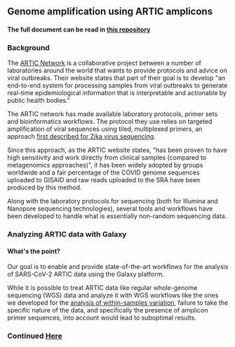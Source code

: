 ## Genome amplification using ARTIC amplicons 

#### The full document can be read in [this repository][1]

### Background
The [ARTIC Network][2] is a collaborative project between a number of laboratories around the
world that wants to provide protocols and advice on viral outbreaks. Their website states
that part of their goal is to develop "an end-to-end system for processing samples from
viral outbreaks to generate real-time epidemiological information that is interpretable
and actionable by public health bodies."

The ARTIC network has made available laboratory protocols, primer sets and bioinformatics
workflows. The protocol they use relies on targeted amplification of viral sequences using
tiled, multiplexed primers, an approach [first described for Zika virus sequencing][3].

Since this approach, as the ARTIC website states, "has been proven to have high sensitivity
and work directly from clinical samples (compared to metagenomics approaches)", it has been
widely adopted by groups worldwide and a fair percentage of the COVID genome sequences
uploaded to GISAID and raw reads uploaded to the SRA have been produced by this method.

Along with the laboratory protocols for sequencing (both for Illumina and Nanopore
sequencing technologies), several tools and workflows have been developed to handle what
is essentially non-random sequencing data.

### Analyzing ARTIC data with Galaxy

#### What's the point?

Our goal is to enable and provide state-of-the-art workflows for the analysis of SARS-CoV-2
ARTIC data using the Galaxy platform.

While it is possible to treat ARTIC data like regular whole-genome sequencing (WGS) data
and analyze it with WGS workflows like the ones we developed for the [analysis of
within-samples variation][4], failure to take the specific nature of the data, and
specifically the presence of amplicon primer sequences, into account would lead to
suboptimal results.

### Continued [Here][1]




[1]: https://github.com/galaxyproject/SARS-CoV-2/blob/master/artic/README.md
[2]: https://artic.network/
[3]: https://www.nature.com/articles/nprot.2017.066
[4]: https://github.com/galaxyproject/SARS-CoV-2/blob/master/genomics/4-Variation

